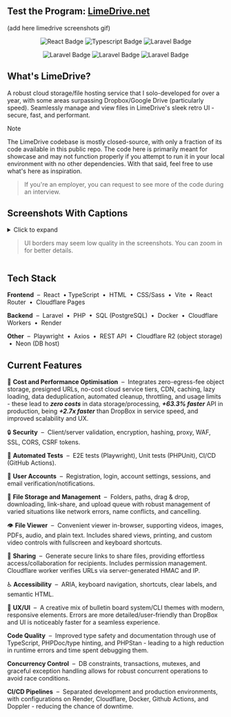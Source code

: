 ## Test the Program: [LimeDrive.net](https://limedrive.net)

(add here limedrive screenshots gif)

<p align="center">
<img src="https://img.shields.io/badge/react-%2320232a.svg?style=for-the-badge&logo=react" alt="React Badge">
<img src="https://img.shields.io/badge/typescript-%2320232a.svg?style=for-the-badge&logo=typescript" alt="Typescript Badge">
<img src="https://img.shields.io/badge/sass-%2320232a.svg?style=for-the-badge&logo=sass" alt="Laravel Badge">
</p>
<p align="center">
<img src="https://img.shields.io/badge/laravel-%2320232a.svg?style=for-the-badge&logo=laravel" alt="Laravel Badge">
<img src="https://img.shields.io/badge/postgresql-%2320232a.svg?style=for-the-badge&logo=postgresql" alt="Laravel Badge">
<img src="https://img.shields.io/badge/cloudflare-%2320232a.svg?style=for-the-badge&logo=cloudflare" alt="Laravel Badge">
</p>

## What's LimeDrive?
A robust cloud storage/file hosting service that I solo-developed for over a year, with some areas surpassing Dropbox/Google Drive (particularly speed). Seamlessly manage and view files in LimeDrive's sleek retro UI - secure, fast, and performant.

> [!NOTE]
The LimeDrive codebase is mostly closed-source, with only a fraction of its code available in this public repo. The code here is primarily meant for showcase and may not function properly if you attempt to run it in your local environment with no other dependencies. With that said, feel free to use what's here as inspiration.
> 
> If you're an employer, you can request to see more of the code during an interview.

## Screenshots With Captions
<details>
<summary>
Click to expand

> UI borders may seem low quality in the screenshots. You can zoom in for better details.
</summary>
  
### File List (Clean UI)
![File List (Clean UI)](screenshots/file-list-clean-UI.png)

### File Viewer (Video and Controls)
![File Viewer (Video and Controls)](screenshots/file-viewer-video.png)

### File List (Detailed UI With Item Selection, Drag and Drop, and Upload Queue)
![File List (Detailed UI With Item Selection, Drag and Drop, and Upload Queue](screenshots/file-list-detailed-UI.png)

### File Viewer (PDF and Shareable Link Generation)
![File Viewer (PDF and Shareable Link Generation)](screenshots/file-viewer-pdf-share-modal.png)

### Settings
![Settings](screenshots/settings.png)

### Login
![Login](screenshots/login.png)

</details>

## Tech Stack
**Frontend** &nbsp;–&nbsp; React &nbsp;• TypeScript &nbsp;•&nbsp; HTML &nbsp;•&nbsp; CSS/Sass &nbsp;•&nbsp; Vite  &nbsp;•&nbsp; React Router &nbsp;•&nbsp; Cloudflare Pages

**Backend** &nbsp;–&nbsp; Laravel &nbsp;•&nbsp; PHP &nbsp;•&nbsp; SQL (PostgreSQL) &nbsp;•&nbsp; Docker &nbsp;•&nbsp; Cloudflare Workers &nbsp;•&nbsp; Render

**Other** &nbsp;–&nbsp; Playwright  &nbsp;•&nbsp; Axios &nbsp;•&nbsp; REST API &nbsp;•&nbsp; Cloudflare R2 (object storage) &nbsp;•&nbsp; Neon (DB host)

## Current Features
🚀 **Cost and Performance Optimisation** &nbsp;–&nbsp; Integrates zero-egress-fee object storage, presigned URLs, no-cost cloud service tiers, CDN, caching, lazy loading, data deduplication, automated cleanup, throttling, and usage limits - these lead to ***zero costs*** in data storage/processing, ***+63.3% faster*** API in production, being ***+2.7x faster*** than DropBox in service speed, and improved scalability and UX.

🔒 **Security** &nbsp;–&nbsp; Client/server validation, encryption, hashing, proxy, WAF, SSL, CORS, CSRF tokens.

🧪 **Automated Tests** &nbsp;–&nbsp; E2E tests (Playwright), Unit tests (PHPUnit), CI/CD (GitHub Actions).

👤 **User Accounts** &nbsp;–&nbsp; Registration, login, account settings, sessions, and email verification/notifications.

📁 **File Storage and Management** &nbsp;–&nbsp; Folders, paths, drag & drop, downloading, link-share, and upload queue with robust management of varied situations like network errors, name conflicts, and cancelling.

👁️ **File Viewer** &nbsp;–&nbsp; Convenient viewer in-browser, supporting videos, images, PDFs, audio, and plain text. Includes shared views, printing, and custom video controls with fullscreen and keyboard shortcuts.

🔗 **Sharing** &nbsp;–&nbsp; Generate secure links to share files, providing effortless access/collaboration for recipients. Includes permission management. Cloudflare worker verifies URLs via server-generated HMAC and IP.

♿ **Accessibility** &nbsp;–&nbsp; ARIA, keyboard navigation, shortcuts, clear labels, and semantic HTML.

🎨 **UX/UI** &nbsp;–&nbsp; A creative mix of bulletin board system/CLI themes with modern, responsive elements. Errors are more detailed/user-friendly than DropBox and UI is noticeably faster for a seamless experience.

**Code Quality** &nbsp;–&nbsp; Improved type safety and documentation through use of TypeScript, PHPDoc/type hinting, and PHPStan - leading to a high reduction in runtime errors and time spent debugging them. 

**Concurrency Control** &nbsp;–&nbsp; DB constraints, transactions, mutexes, and graceful exception handling allows for robust concurrent operations to avoid race conditions.

**CI/CD Pipelines** &nbsp;–&nbsp; Separated development and production environments, with configurations on Render, Cloudflare, Docker, Github Actions, and Doppler - reducing the chance of downtime.
